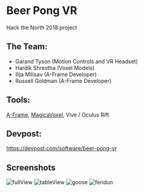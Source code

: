 # Beer Pong VR
Hack the North 2018 project

## The Team:
- Garand Tyson (Motion Controls and VR Headset)
- Hardik Shrestha (Voxel Models)
- Ilija Milisav (A-Frame Developer)
- Russell Goldman (A-Frame Developer)

## Tools:
[A-Frame](https://aframe.io/), [MagicaVoxel](https://ephtracy.github.io/), Vive / Oculus Rift

## Devpost:
https://devpost.com/software/beer-pong-vr

## Screenshots
![fullView](https://user-images.githubusercontent.com/15056496/45596777-82c1c900-b98f-11e8-9fbd-bc52223a828e.png)
![tableView](https://user-images.githubusercontent.com/15056496/45596779-82c1c900-b98f-11e8-9f5e-1dcb15ec361b.png)
![goose](https://user-images.githubusercontent.com/15056496/45596778-82c1c900-b98f-11e8-9902-83ec535ced8a.png)
![feridun](https://user-images.githubusercontent.com/15056496/45596780-82c1c900-b98f-11e8-8326-6df8a90cda49.png)

